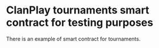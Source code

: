 # ClanPlay tournaments smart contract for testing purposes
There is an example of smart contract for tournaments.